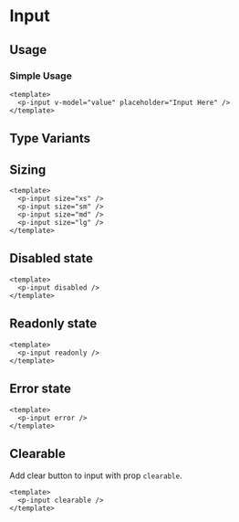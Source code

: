 <script setup>
  import pInput from "./Input.vue"
  import { ref } from "vue-demi"

  const value = ref('')
</script>

# Input

## Usage

### Simple Usage
<preview>
  <p-input v-model.number="value" placeholder="Input Here" />
</preview>

```vue
<template>
  <p-input v-model="value" placeholder="Input Here" />
</template>
```

## Type Variants

<preview class="flex-col space-gap-3">
  <p-input type="button" placeholder="button" />
  <p-input type="checkbox" placeholder="checkbox" />
  <p-input type="color" placeholder="color" />
  <p-input type="date" placeholder="date" />
  <p-input type="datetime-local" placeholder="datetime" />
  <p-input type="email" placeholder="email" />
  <p-input type="file" placeholder="file" />
  <p-input type="hidden" placeholder="hidden" />
  <p-input type="image" placeholder="image" />
  <p-input type="month" placeholder="month" />
  <p-input type="number" placeholder="number" />
  <p-input type="password" placeholder="password" />
  <p-input type="radio" placeholder="radio" />
  <p-input type="range" placeholder="range" />
  <p-input type="reset" placeholder="reset" />
  <p-input type="search" placeholder="search" />
  <p-input type="submit" placeholder="submit" />
  <p-input type="tel" placeholder="tel" />
  <p-input type="text" placeholder="text" />
  <p-input type="time" placeholder="time" />
  <p-input type="url" placeholder="url" />
  <p-input type="week" placeholder="week" />
</preview>

## Sizing

<preview class="flex-col space-gap-3">
  <p-input size="xs" />
  <p-input size="sm" />
  <p-input size="md" />
  <p-input size="lg" />
</preview>

```vue
<template>
  <p-input size="xs" />
  <p-input size="sm" />
  <p-input size="md" />
  <p-input size="lg" />
</template>
```

## Disabled state

<preview class="flex-col space-gap-3">
  <p-input disabled />
</preview>

```vue
<template>
  <p-input disabled />
</template>
```

## Readonly state

<preview class="flex-col space-gap-3">
  <p-input readonly />
</preview>

```vue
<template>
  <p-input readonly />
</template>
```

## Error state

<preview class="flex-col space-gap-3">
  <p-input error />
</preview>

```vue
<template>
  <p-input error />
</template>
```

## Clearable

Add clear button to input with prop `clearable`.

<preview class="flex-col space-gap-3">
  <p-input clearable />
</preview>

```vue
<template>
  <p-input clearable />
</template>
```

